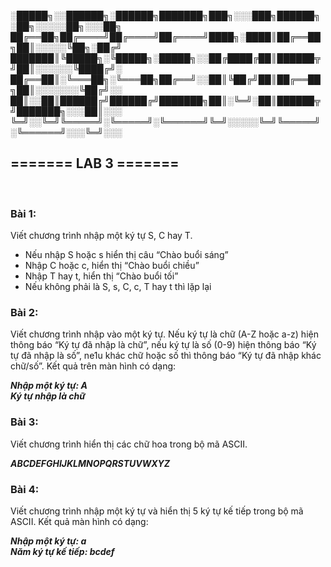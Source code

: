 
░█████╗░░██████╗░██████╗███████╗███╗░░░███╗██████╗░██╗░░░░░██╗░░░██╗
██╔══██╗██╔════╝██╔════╝██╔════╝████╗░████║██╔══██╗██║░░░░░╚██╗░██╔╝
███████║╚█████╗░╚█████╗░█████╗░░██╔████╔██║██████╦╝██║░░░░░░╚████╔╝░
██╔══██║░╚═══██╗░╚═══██╗██╔══╝░░██║╚██╔╝██║██╔══██╗██║░░░░░░░╚██╔╝░░
██║░░██║██████╔╝██████╔╝███████╗██║░╚═╝░██║██████╦╝███████╗░░░██║░░░
╚═╝░░╚═╝╚═════╝░╚═════╝░╚══════╝╚═╝░░░░░╚═╝╚═════╝░╚══════╝░░░╚═╝░░░

<h2>======= LAB 3 =======</h2> <BR>
<h3>Bài 1:</h3>
<p>Viết chương trình nhập một ký tự S, C hay T.</p>
<ul>
  <li>Nếu nhập S hoặc s hiển thị câu “Chào buổi sáng”</li>
  <li>Nhập C hoặc c, hiển thị “Chào buổi chiều”</li>
  <li>Nhập T hay t, hiển thị “Chào buổi tối”</li>
  <li>Nếu không phải là S, s, C, c, T hay t thì lặp lại</li>
</ul>  

<h3>Bài 2:</h3>
<p>Viết chương trình nhập vào một ký tự. Nếu ký tự là chữ (A-Z hoặc a-z) hiện
thông báo “Ký tự đã nhập là chữ”, nếu ký tự là số (0-9) hiện thông báo “Ký tự
đã nhập là số”, ne1u khác chữ hoặc số thì thông báo “Ký tự đã nhập khác
chữ/số”. Kết quả trên màn hình có dạng:</p>
<b><i>Nhập một ký tự: A</i></b> <br>
<b><i>Ký tự nhập là chữ</i></b>
  
<h3>Bài 3:</h3>
<p>Viết chương trình hiển thị các chữ hoa trong bộ mã ASCII.</p>
<b><i>ABCDEFGHIJKLMNOPQRSTUVWXYZ</i></b>
  
<h3>Bài 4:</h3>
<p>Viết chương trình nhập một ký tự và hiển thị 5 ký tự kế tiếp trong bộ mã
ASCII. Kết quả màn hình có dạng:</p>
<b><i>Nhập một ký tự: a</i></b><br>
<b><i>Năm ký tự kế tiếp: bcdef</i></b>
